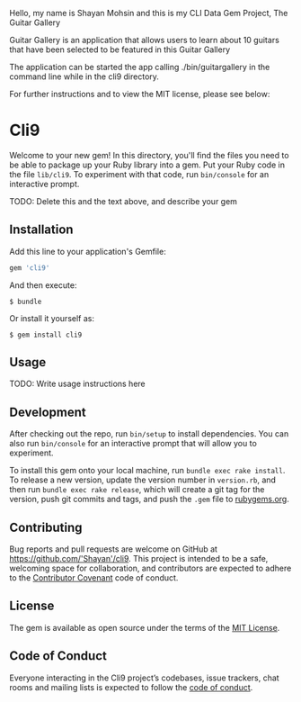 Hello, my name is Shayan Mohsin and this is my CLI Data Gem Project, The Guitar Gallery

Guitar Gallery is an application that allows users to learn about 10 guitars that have been selected to be featured in this Guitar Gallery

The application can be started the app calling ./bin/guitargallery in the command line while in the cli9 directory.

For further instructions and to view the MIT license, please see below:

# Cli9

Welcome to your new gem! In this directory, you'll find the files you need to be able to package up your Ruby library into a gem. Put your Ruby code in the file `lib/cli9`. To experiment with that code, run `bin/console` for an interactive prompt.

TODO: Delete this and the text above, and describe your gem

## Installation

Add this line to your application's Gemfile:

```ruby
gem 'cli9'
```

And then execute:

    $ bundle

Or install it yourself as:

    $ gem install cli9

## Usage

TODO: Write usage instructions here

## Development

After checking out the repo, run `bin/setup` to install dependencies. You can also run `bin/console` for an interactive prompt that will allow you to experiment.

To install this gem onto your local machine, run `bundle exec rake install`. To release a new version, update the version number in `version.rb`, and then run `bundle exec rake release`, which will create a git tag for the version, push git commits and tags, and push the `.gem` file to [rubygems.org](https://rubygems.org).

## Contributing

Bug reports and pull requests are welcome on GitHub at https://github.com/'Shayan'/cli9. This project is intended to be a safe, welcoming space for collaboration, and contributors are expected to adhere to the [Contributor Covenant](http://contributor-covenant.org) code of conduct.

## License

The gem is available as open source under the terms of the [MIT License](https://opensource.org/licenses/MIT).

## Code of Conduct

Everyone interacting in the Cli9 project’s codebases, issue trackers, chat rooms and mailing lists is expected to follow the [code of conduct](https://github.com/'Shayan'/cli9/blob/master/CODE_OF_CONDUCT.md).
